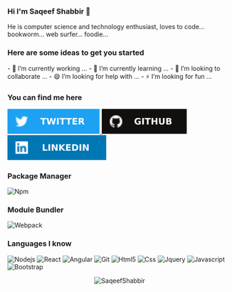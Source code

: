 ### Hi I'm Saqeef Shabbir 👋

He is computer science and technology enthusiast, loves to code... bookworm... web surfer... foodie...

<h3>Here are some ideas to get you started</h3>
- 🔭 I’m currently working ...
- 🌱 I’m currently learning ...
- 👯 I’m looking to collaborate ...
- 😄 I’m looking for help with ...
- ⚡ I’m looking for fun ...

<h3>You can find me here</h3>
<p>
    <a href="https://twitter.com/m_saqeefshabbir" target="_blank">
        <img alt="Twitter" src="https://raw.githubusercontent.com/SaqeefShabbir/SaqeefShabbir/main/assets/Twitter-Icon.svg" />
    </a> 
    <a href="https://github.com/muhammad-saqeef-shabbir" target="_blank">
        <img alt="Github" src="https://raw.githubusercontent.com/SaqeefShabbir/SaqeefShabbir/main/assets/Github-Icon.svg" />
    </a> 
    <a href="https://pk.linkedin.com/in/muhammad-saqeef-shabbir-779668b3" target="_blank">
        <img alt="LinkedIn" src="https://raw.githubusercontent.com/SaqeefShabbir/SaqeefShabbir/main/assets/LinkedIn-Icon.svg" />
    </a> 
</p>

<h3>Package Manager</h3>
<p>
  <img alt="Npm" src="https://img.shields.io/badge/-NPM-CB3837?style=for-the-badge&logo=npm&logoColor=white" />
</p>

<h3>Module Bundler</h3>
<p>
    <img alt="Webpack" src="https://img.shields.io/badge/-Webpack-FB542B?style=for-the-badge&logo=webpack&logoColor=white" />
</p>

<h3>Languages I know</h3>
<p>
  <img alt="Nodejs" src="https://img.shields.io/badge/-Nodejs-43853d?style=for-the-badge&logo=Node.js&logoColor=white" />
  <img alt="React" src="https://img.shields.io/badge/-React-007ACC?style=for-the-badge&logo=react&logoColor=white" />
  <img alt="Angular" src="https://img.shields.io/badge/-Angular-DD0031?style=for-the-badge&logo=angular&logoColor=white" />
  <img alt="Git" src="https://img.shields.io/badge/-Git-E10098?style=for-the-badge&logo=git&logoColor=white" />
  <img alt="Html5" src="https://img.shields.io/badge/-HTML5-E34F26?style=for-the-badge&logo=html5&logoColor=white" />
  <img alt="Css" src="https://img.shields.io/badge/-CSS-13aa52?style=for-the-badge&logo=css3&logoColor=white" />
  <img alt="Jquery" src="https://img.shields.io/badge/-Jquery-430098?style=for-the-badge&logo=jquery&logoColor=white" />
  <img alt="Javascript" src="https://img.shields.io/badge/-Javascript-F7B93E?style=for-the-badge&logo=javascript&logoColor=white" />
  <img alt="Bootstrap" src="https://img.shields.io/badge/-Bootstrap-13aa52?style=for-the-badge&logo=bootstrap&logoColor=white" />
</p>

<p align="center"> <img src="https://github-readme-stats.vercel.app/api?username=SaqeefShabbir&show_icons=true&theme=tokyonight" alt="SaqeefShabbir" />
